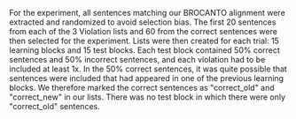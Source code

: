 For the experiment, all sentences matching our BROCANTO alignment were extracted and randomized to avoid selection bias. The first 20 sentences from each of the 3 Violation lists and 60 from the correct sentences were then selected for the experiment. Lists were then created for each trial: 15 learning blocks and 15 test blocks. Each test block contained 50% correct sentences and 50% incorrect sentences, and each violation had to be included at least 1x. In the 50% correct sentences, it was quite possible that sentences were included that had appeared in one of the previous learning blocks. We therefore marked the correct sentences as "correct_old" and "correct_new" in our lists. There was no test block in which there were only "correct_old" sentences.
